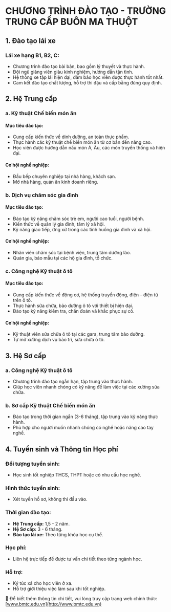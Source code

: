 # CHƯƠNG TRÌNH ĐÀO TẠO - TRƯỜNG TRUNG CẤP BUÔN MA THUỘT

## 1. Đào tạo lái xe

### Lái xe hạng B1, B2, C:
- Chương trình đào tạo bài bản, bao gồm lý thuyết và thực hành.
- Đội ngũ giảng viên giàu kinh nghiệm, hướng dẫn tận tình.
- Hệ thống xe tập lái hiện đại, đảm bảo học viên được thực hành tốt nhất.
- Cam kết đào tạo chất lượng, hỗ trợ thi đậu và cấp bằng đúng quy định.

## 2. Hệ Trung cấp

### a. Kỹ thuật Chế biến món ăn
#### Mục tiêu đào tạo:
- Cung cấp kiến thức về dinh dưỡng, an toàn thực phẩm.
- Thực hành các kỹ thuật chế biến món ăn từ cơ bản đến nâng cao.
- Học viên được hướng dẫn nấu món Á, Âu, các món truyền thống và hiện đại.

#### Cơ hội nghề nghiệp:
- Đầu bếp chuyên nghiệp tại nhà hàng, khách sạn.
- Mở nhà hàng, quán ăn kinh doanh riêng.

### b. Dịch vụ chăm sóc gia đình
#### Mục tiêu đào tạo:
- Đào tạo kỹ năng chăm sóc trẻ em, người cao tuổi, người bệnh.
- Kiến thức về quản lý gia đình, tâm lý xã hội.
- Kỹ năng giao tiếp, ứng xử trong các tình huống gia đình và xã hội.

#### Cơ hội nghề nghiệp:
- Nhân viên chăm sóc tại bệnh viện, trung tâm dưỡng lão.
- Quản gia, bảo mẫu tại các hộ gia đình, tổ chức.

### c. Công nghệ Kỹ thuật ô tô
#### Mục tiêu đào tạo:
- Cung cấp kiến thức về động cơ, hệ thống truyền động, điện - điện tử trên ô tô.
- Thực hành sửa chữa, bảo dưỡng ô tô với thiết bị hiện đại.
- Đào tạo kỹ năng kiểm tra, chẩn đoán và khắc phục sự cố.

#### Cơ hội nghề nghiệp:
- Kỹ thuật viên sửa chữa ô tô tại các gara, trung tâm bảo dưỡng.
- Tự mở xưởng dịch vụ bảo trì, sửa chữa ô tô.

## 3. Hệ Sơ cấp

### a. Công nghệ Kỹ thuật ô tô
- Chương trình đào tạo ngắn hạn, tập trung vào thực hành.
- Giúp học viên nhanh chóng có kỹ năng để làm việc tại các xưởng sửa chữa.

### b. Sơ cấp Kỹ thuật Chế biến món ăn
- Đào tạo trong thời gian ngắn (3-6 tháng), tập trung vào kỹ năng thực hành.
- Phù hợp cho người muốn nhanh chóng có nghề hoặc nâng cao tay nghề.

## 4. Tuyển sinh và Thông tin Học phí

### Đối tượng tuyển sinh:
- Học sinh tốt nghiệp THCS, THPT hoặc có nhu cầu học nghề.

### Hình thức tuyển sinh:
- Xét tuyển hồ sơ, không thi đầu vào.

### Thời gian đào tạo:
- **Hệ Trung cấp:** 1,5 - 2 năm.
- **Hệ Sơ cấp:** 3 - 6 tháng.
- **Đào tạo lái xe:** Theo từng khóa học cụ thể.

### Học phí:
- Liên hệ trực tiếp để được tư vấn chi tiết theo từng ngành học.

### Hỗ trợ:
- Ký túc xá cho học viên ở xa.
- Hỗ trợ giới thiệu việc làm sau khi tốt nghiệp.

📌 Để biết thêm thông tin chi tiết, vui lòng truy cập trang web chính thức: [www.bmtc.edu.vn](http://www.bmtc.edu.vn)
